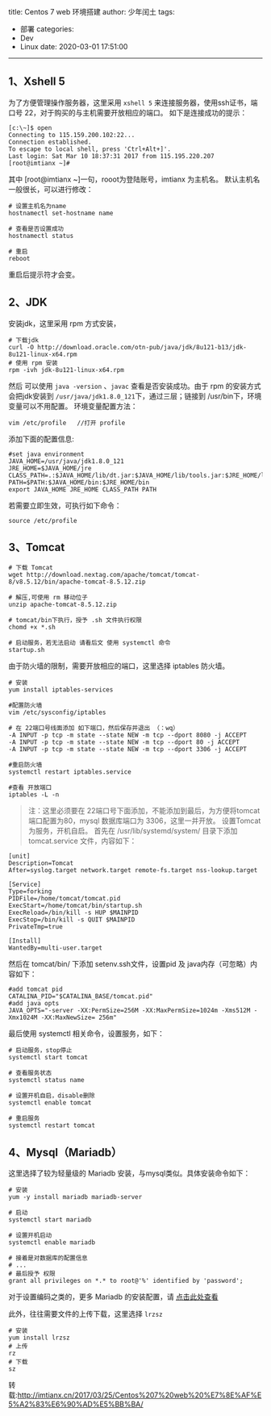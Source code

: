 title: Centos 7 web 环境搭建
author: 少年闰土
tags:
  - 部署
categories:
  - Dev
  - Linux
date: 2020-03-01 17:51:00

---

<!-- more -->
## 1、Xshell 5
为了方便管理操作服务器，这里采用 `xshell 5` 来连接服务器，使用ssh证书，端口号 22，对于购买的与主机需要开放相应的端口。
如下是连接成功的提示：
```
[c:\~]$ open 
Connecting to 115.159.200.102:22... 
Connection established. 
To escape to local shell, press 'Ctrl+Alt+]'. 
Last login: Sat Mar 10 18:37:31 2017 from 115.195.220.207 
[root@imtianx ~]#
```
其中 [root@imtianx ~]一句，rooot为登陆账号，imtianx 为主机名。
默认主机名一般很长，可以进行修改：
```
# 设置主机名为name
hostnamectl set-hostname name   

# 查看是否设置成功
hostnamectl status  

# 重启 
reboot 

```
重启后提示符才会变。
## 2、JDK
安装jdk，这里采用 rpm 方式安装，
```
# 下载jdk 
curl -O http://download.oracle.com/otn-pub/java/jdk/8u121-b13/jdk-8u121-linux-x64.rpm 
# 使用 rpm 安装 
rpm -ivh jdk-8u121-linux-x64.rpm
```
然后 可以使用 `java -version` 、`javac` 查看是否安装成功。由于 rpm 的安装方式会把jdk安装到 `/usr/java/jdk1.8.0_121`下，通过三层；链接到 /usr/bin下，环境变量可以不用配置。
环境变量配置方法：
```
vim /etc/profile   //打开 profile 
```
添加下面的配置信息:
```
#set java environment 
JAVA_HOME=/usr/java/jdk1.8.0_121 
JRE_HOME=$JAVA_HOME/jre 
CLASS_PATH=.:$JAVA_HOME/lib/dt.jar:$JAVA_HOME/lib/tools.jar:$JRE_HOME/lib 
PATH=$PATH:$JAVA_HOME/bin:$JRE_HOME/bin 
export JAVA_HOME JRE_HOME CLASS_PATH PATH
```
若需要立即生效，可执行如下命令：
```
source /etc/profile
```
## 3、Tomcat
```
# 下载 Tomcat 
wget http://download.nextag.com/apache/tomcat/tomcat-8/v8.5.12/bin/apache-tomcat-8.5.12.zip 

# 解压,可使用 rm 移动位子 
unzip apache-tomcat-8.5.12.zip 

# tomcat/bin下执行，授予 .sh 文件执行权限 
chomd +x *.sh 

# 启动服务，若无法启动 请看后文 使用 systemctl 命令 
startup.sh
```
由于防火墙的限制，需要开放相应的端口，这里选择 iptables 防火墙。
```
# 安装 
yum install iptables-services 

#配置防火墙 
vim /etc/sysconfig/iptables 

# 在 22端口号线面添加 如下端口，然后保存并退出 （：wq） 
-A INPUT -p tcp -m state --state NEW -m tcp --dport 8080 -j ACCEPT 
-A INPUT -p tcp -m state --state NEW -m tcp --dport 80 -j ACCEPT 
-A INPUT -p tcp -m state --state NEW -m tcp --dport 3306 -j ACCEPT 

#重启防火墙 
systemctl restart iptables.service 

#查看 开放端口 
iptables -L -n

```
>注：这里必须要在 22端口号下面添加，不能添加到最后，为方便将tomcat端口配置为80，mysql 数据库端口为 3306，这里一并开放。
设置Tomcat 为服务，开机自启。
首先在 /usr/lib/systemd/system/ 目录下添加 tomcat.service 文件，内容如下：

```
[unit] 
Description=Tomcat 
After=syslog.target network.target remote-fs.target nss-lookup.target 

[Service] 
Type=forking 
PIDFile=/home/tomcat/tomcat.pid 
ExecStart=/home/tomcat/bin/startup.sh 
ExecReload=/bin/kill -s HUP $MAINPID 
ExecStop=/bin/kill -s QUIT $MAINPID 
PrivateTmp=true 

[Install] 
WantedBy=multi-user.target

```
然后在 tomcat/bin/ 下添加 setenv.ssh文件，设置pid 及 java内存（可忽略）内容如下：
```
#add tomcat pid 
CATALINA_PID="$CATALINA_BASE/tomcat.pid" 
#add java opts 
JAVA_OPTS="-server -XX:PermSize=256M -XX:MaxPermSize=1024m -Xms512M -Xmx1024M -XX:MaxNewSize= 256m"
```
最后使用 systemctl 相关命令，设置服务，如下：
```
# 启动服务，stop停止 
systemctl start tomcat 

# 查看服务状态 
systemctl status name 

# 设置开机自启，disable删除 
systemctl enable tomcat 

# 重启服务 
systemctl restart tomcat
```

## 4、Mysql（Mariadb）
这里选择了较为轻量级的 Mariadb 安装，与mysql类似。具体安装命令如下：
```
# 安装 
yum -y install mariadb mariadb-server 

# 启动 
systemctl start mariadb 

# 设置开机启动 
systemctl enable mariadb 

# 接着是对数据库的配置信息 
# ... 
# 最后授予 权限 
grant all privileges on *.* to root@'%' identified by 'password';
```
对于设置编码之类的，更多 Mariadb 的安装配置，请 [点击此处查看](http://www.linuxidc.com/Linux/2016-03/128880.htm)

此外，往往需要文件的上传下载，这里选择 `lrzsz`
```
# 安装
yum install lrzsz
# 上传
rz
# 下载
sz

```

转载:http://imtianx.cn/2017/03/25/Centos%207%20web%20%E7%8E%AF%E5%A2%83%E6%90%AD%E5%BB%BA/




